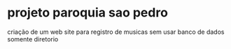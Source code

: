 # projeto paroquia sao pedro
 criação de um web site para registro de musicas sem usar banco de dados somente diretorio
